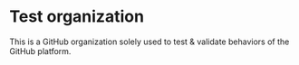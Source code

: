 # Test organization

This is a GitHub organization solely used to test & validate behaviors of the GitHub platform.
